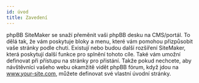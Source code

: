 ```yaml
---
id: úvod
title: Zavedení
---
```


phpBB SiteMaker se snaží přeměnit vaši phpBB desku na CMS/portál. To dělá tak, že vám poskytuje bloky a menu, které vám pomohou přizpůsobit vaše stránky podle chuti. Existují nebo budou další rozšíření SiteMaker, která poskytují další funkce pro splnění tohoto cíle. Také vám umožní definovat při přístupu na stránky pro přistání. Takže pokud nechcete, aby návštěvníci vašeho webu okamžitě vidět phpBB fórum, když jdou na www.your-site.com, můžete definovat své vlastní úvodní stránky.